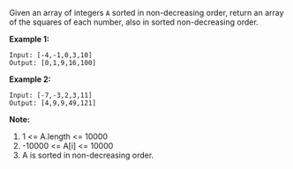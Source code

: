 Given an array of integers `A` sorted in non-decreasing order, return an array of the squares of each number, also in sorted non-decreasing order.

**Example 1:**
```
Input: [-4,-1,0,3,10]
Output: [0,1,9,16,100]
```

**Example 2:**
```
Input: [-7,-3,2,3,11]
Output: [4,9,9,49,121]
```


**Note:**
1. 1 <= A.length <= 10000
2. -10000 <= A[i] <= 10000
3. A is sorted in non-decreasing order.